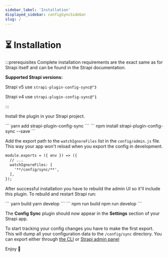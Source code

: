 ```yaml
---
sidebar_label: 'Installation'
displayed_sidebar: configSyncSidebar
slug: /
---
```


# ⏳ Installation

:::prerequisites
Complete installation requirements are the exact same as for Strapi itself and can be found in the Strapi documentation.

**Supported Strapi versions:**

Strapi v5 use `strapi-plugin-config-sync@^3`

Strapi v4 use `strapi-plugin-config-sync@^1`

:::

Install the plugin in your Strapi project.

<Tabs groupId="yarn-npm">
  <TabItem value="yarn" label="Yarn">
    ```
    yarn add strapi-plugin-config-sync
    ```
  </TabItem>
  <TabItem value="npm" label="NPM">
    ```
    npm install strapi-plugin-config-sync --save
    ```
  </TabItem>
</Tabs>
 
Add the export path to the `watchIgnoreFiles` list in the `config/admin.js` file.
This way your app won't reload when you export the config in development.

```md title="config/admin.js"
module.exports = ({ env }) => ({
  // ...
  watchIgnoreFiles: [
    '**/config/sync/**',
  ],
});
```

After successful installation you have to rebuild the admin UI so it'll include this plugin. To rebuild and restart Strapi run:

<Tabs groupId="yarn-npm">
  <TabItem value="yarn" label="Yarn">
    ```
    yarn build
    yarn develop
    ```
  </TabItem>
  <TabItem value="npm" label="NPM">
    ```
    npm run build
    npm run develop
    ```
  </TabItem>
</Tabs>

The **Config Sync** plugin should now appear in the **Settings** section of your Strapi app.

To start tracking your config changes you have to make the first export. This will dump all your configuration data to the `/config/sync` directory. You can export either through [the CLI](/config-sync/cli) or [Strapi admin panel](/config-sync/admin-gui)

Enjoy 🎉
